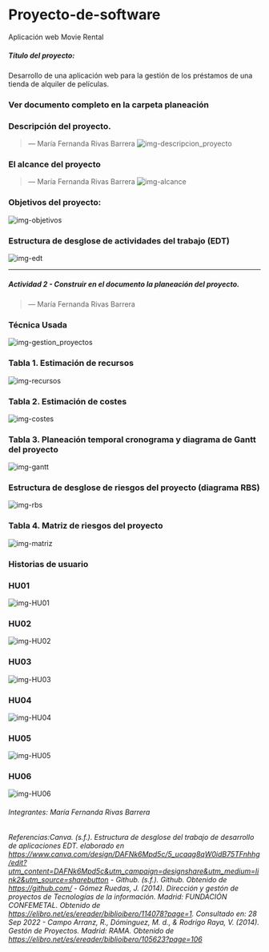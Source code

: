 # Proyecto-de-software
Aplicación web Movie Rental
##### Título del proyecto: 
Desarrollo de una aplicación web para la gestión de los préstamos de una tienda de alquiler de películas.

### Ver documento completo en la carpeta planeación

<!-- Sección María Fernanda Rivas Barrera -->
### Descripción del proyecto.
> — María Fernanda Rivas Barrera
![img-descripcion_proyecto](https://github.com/MaferRb/Proyecto-de-software/blob/main/assets/img/descripcion_proyecto.png?raw=true)



<!-- Sección María Fernanda Rivas Barrera -->


<!-- Sección María Fernanda Rivas Barrera -->
### El alcance del proyecto

> — María Fernanda Rivas Barrera
![img-alcance](https://raw.githubusercontent.com/MaferRb/Proyecto-de-software/main/assets/img/alcance.png)


### Objetivos del proyecto:

![img-objetivos](https://raw.githubusercontent.com/MaferRb/Proyecto-de-software/main/assets/img/objetivos.png)

### Estructura de desglose de actividades del trabajo (EDT)
![img-edt](https://raw.githubusercontent.com/MaferRb/Proyecto-de-software/main/assets/img/edt.png)


<!-- Sección María Fernanda Rivas Barrera -->
----------------------------------------------------------------------------------------------------------


##### Actividad 2 - Construir en el documento la planeación del proyecto.

 <!-- Sección María Fernanda Rivas Barrera -->


> — María Fernanda Rivas Barrera

### Técnica Usada
![img-gestion_proyectos](https://raw.githubusercontent.com/MaferRb/Proyecto-de-software/main/assets/img/gestion_proyectos.png)


### Tabla 1. Estimación de recursos

![img-recursos](https://raw.githubusercontent.com/MaferRb/Proyecto-de-software/main/assets/img/recursos.png)

### Tabla 2. Estimación de costes
![img-costes](https://raw.githubusercontent.com/MaferRb/Proyecto-de-software/main/assets/img/costes.png)


### Tabla 3. Planeación temporal cronograma y diagrama de Gantt del proyecto
![img-gantt](https://raw.githubusercontent.com/MaferRb/Proyecto-de-software/main/assets/img/gantt.png)

### Estructura de desglose de riesgos del proyecto (diagrama RBS)
![img-rbs](https://raw.githubusercontent.com/MaferRb/Proyecto-de-software/main/assets/img/rbs.png)

### Tabla 4. Matriz de riesgos del proyecto
![img-matriz](https://raw.githubusercontent.com/MaferRb/Proyecto-de-software/main/assets/img/matriz.png)

<!-- Sección María Fernanda Rivas Barrera -->

### Historias de usuario
### HU01
![img-HU01](https://raw.githubusercontent.com/MaferRb/Proyecto-de-software/main/assets/img/HU01.png)

### HU02
![img-HU02](https://raw.githubusercontent.com/MaferRb/Proyecto-de-software/main/assets/img/HU02.png)

### HU03
![img-HU03](https://raw.githubusercontent.com/MaferRb/Proyecto-de-software/main/assets/img/HU03.png)

### HU04
![img-HU04](https://raw.githubusercontent.com/MaferRb/Proyecto-de-software/main/assets/img/HU04.png)

### HU05
![img-HU05](https://raw.githubusercontent.com/MaferRb/Proyecto-de-software/main/assets/img/HU05.png)

### HU06
![img-HU06](https://raw.githubusercontent.com/MaferRb/Proyecto-de-software/main/assets/img/HU06.png)

<!-- Sección María Fernanda Rivas Barrera -->

<!-- Sección general footer -->
###### *Integrantes: María Fernanda Rivas Barrera*
###### *Referencias:Canva. (s.f.). Estructura de desglose del trabajo de desarrollo de aplicaciones EDT. elaborado en https://www.canva.com/design/DAFNk6Mpd5c/5_ucaqg8qW0idB75TFnhhg/edit?utm_content=DAFNk6Mpd5c&utm_campaign=designshare&utm_medium=link2&utm_source=sharebutton - Github. (s.f.). Github. Obtenido de https://github.com/ - Gómez Ruedas, J. (2014). Dirección y gestón de proyectos de Tecnologías de la información. Madrid: FUNDACIÓN CONFEMETAL. Obtenido de https://elibro.net/es/ereader/biblioibero/114078?page=1. Consultado en: 28 Sep 2022 - Campo Arranz, R., Dóminguez, M. d., & Rodrigo Raya, V. (2014). Gestón de Proyectos. Madrid: RAMA. Obtenido de https://elibro.net/es/ereader/biblioibero/105623?page=106*


<!-- Sección general footer -->